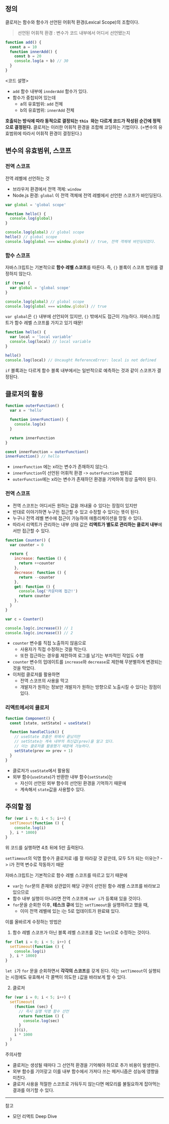 ## 정의

클로저는 함수와 함수가 선언된 어휘적 환경(Lexical Scope)의 조합이다.

> 선언된 어휘적 환경
> : 변수가 코드 내부에서 어디서 선언됐는지

```js
function add() {
  const a = 10
  function innerAdd() {
    const b = 20
    console.log(a + b) // 30
  }
}
```

<코드 설명>

- `add` 함수 내부에 `innderAdd` 함수가 있다.
- 함수가 중첩되어 있는데
  - a의 유효범위: `add` 전체
  - b의 유효범위: `innerAdd` 전체

**호출되는 방식에 따라 동적으로 결정되는 `this `와는 다르게 코드가 작성된 순간에 정적으로 결정된다.**
클로저는 이러한 어휘적 환경을 조합해 코딩하는 기법이다.
(=변수의 유효범위에 따라서 어휘적 환경이 결정된다.)

## 변수의 유효범위, 스코프

### 전역 스코프

전역 레벨에 선언하는 것

- 브라우저 환경에서 전역 객체: `window`
- Node.js 환경: `global`
  이 전역 객체에 전역 레벨에서 선언한 스코프가 바인딩된다.

```js
var global = 'global scope'

function hello() {
  console.log(global)
}

console.log(global) // global scope
hello() // global scope
console.log(global === window.global) // true, 전역 객체에 바인딩되었다.
```

### 함수 스코프

자바스크립트는 기본적으로 **함수 레벨 스코프**를 따른다.
즉, `{}` 블록이 스코프 범위를 결정하지 않는다.

```js
if (true) {
  var global = 'global scope'
}

console.log(global) // global scope
console.log(global === window.global) // true
```

`var global`은 `{}` 내부에 선언되어 있지만, `{}` 밖에서도 접근이 가능하다.
자바스크립트가 함수 레벨 스코프를 가지고 있기 때문!

```js
function hello() {
  var local = 'local variable'
  console.log(local) // local variable
}

hello()
console.log(local) // Uncaught ReferenceError: local is not defined
```

`if` 블록과는 다르게 함수 블록 내부에서는 일반적으로 예측하는 것과 같이 스코프가 결정된다.

## 클로저의 활용

```js
function outerFunction() {
  var x = 'hello'

  function innerFunction() {
    console.log(x)
  }

  return innerFunction
}

const innerFunction = outerFunction()
innerFunction() // hello
```

- `innerFunction` 에는 x라는 변수가 존재하지 않는다.
- `innerFunction`이 선언된 어휘적 환경 -> `outerFunction` 범위로
- `outerFunction`에는 x라는 변수가 존재하던 환경을 기억하여 정상 출력이 된다.

### 전역 스코프

- 전역 스코프는 어디서든 원하는 값을 꺼내올 수 있다는 장점이 있지만
- 반대로 이야기하면 누구든 접근할 수 있고 수정할 수 있다는 뜻이 된다.
- 누구나 전역 레벨 변수에 접근이 가능하여 애플리케이션을 망칠 수 있다.
- 따라서 리액트가 관리하는 내부 상태 값은 **리액트가 별도로 관리하는 클로저 내부**에서만 접근할 수 있다.

```js
function Counter() {
  var counter = 0

  return {
    increase: function () {
      return ++counter
    },
    decrease: function () {
      return --counter
    },
    get: function () {
      console.log('카운터에 접근!')
      return counter
    },
  }
}

var c = Counter()

console.log(c.increase()) // 1
console.log(c.increase()) // 2
```

- `counter` 변수를 직접 노출하지 않음으로
  - 사용자가 직접 수정하는 것을 막는다.
  - 또한 접근하는 경우를 제한하여 로그를 남기는 부차적인 작업도 수행
- `counter` 변수의 업데이트를 `increase`와 `decrease`로 제한해 무분별하게 변경되는 것을 막았다.
- 이처럼 클로저를 활용하면
  - 전역 스코프의 사용을 막고
  - 개발자가 원하는 정보만 개발자가 원하는 방향으로 노출시킬 수 있다는 장점이 있다.

### 리액트에서의 클로저

```jsx
function Component() {
  const [state, setState] = useState()

  function handleClick() {
    // useState 호출은 위에서 끝났지만
    // setState는 계속 내부의 최신값(prev)을 알고 있다.
    // 이는 클로저를 활용했기 때문에 가능하다.
    setState(prev => prev + 1)
  }
}
```

- 클로저가 `useState`에서 활용됨
- 외부 함수(`useState`)가 반환한 내부 함수(`setState`)는
  - 자신이 선언된 외부 함수의 선언된 환경을 기억하기 때문에
  - 계속해서 `state`값을 사용할수 있다.

## 주의할 점

```js
for (var i = 0; i < 5; i++) {
  setTimeout(function () {
    console.log(i)
  }, i * 1000)
}
```

위 코드를 실행하면 4초 뒤에 5만 출력된다.

`setTimeout`의 익명 함수가 클로저로 i를 잘 따라갈 것 같은데, 모두 5가 되는 이유는?
-> i가 전역 변수로 작동하기 때문

자바스크립트는 기본적으로 함수 레벨 스코프를 따르고 있기 때문에

- `var`는 `for`문의 존재와 상관없이 해당 구문이 선언된 함수 레벨 스코프를 바라보고 있으므로
- 함수 내부 실행이 아니라면 전역 스코프에 `var i`가 등록돼 있을 것이다.
- `for`문을 순회한 이후, **테스크 큐**에 있는 `setTimeout`을 실행하려고 했을 때,
  - 이미 전역 레벨에 있는 i는 5로 업데이트가 완료돼 있다.

이를 올바르게 수정하는 방법은

1. 함수 레벨 스코프가 아닌 블록 레벨 스코프를 갖는 `let`으로 수정하는 것이다.

```js
for (let i = 0; i < 5; i++) {
  setTimeout(function () {
    console.log(i)
  }, i * 1000)
}
```

`let i`가 `for` 문을 순회하면서 **각각의 스코프**를 갖게 된다.
이는 `setTimeout`이 실행되는 시점에도 유효해서 각 콜백이 의도한 `i`값을 바라보게 할 수 있다.

2. 클로저

```js
for (var i = 0; i < 5; i++) {
  setTimeout(
    (function (sec) {
      // 즉시 실행 익명 함수 선언
      return function () {
        console.log(sec)
      }
    })(i),
    i * 1000
  )
}
```

주의사항

- 클로저는 생성될 때마다 그 선언적 환경을 기억해야 하므로 추가 비용이 발생한다.
- 외부 함수를 기어갛고 이를 내부 함수에서 가져다 쓰는 메커니즘은 성능에 영향을 미친다.
- 클로저 사용을 적절한 스코프로 가둬두지 않는다면 메모리를 불필요하게 잡아먹는 결과를 야기할 수 있다.

---

참고

- 모던 리액트 Deep Dive
